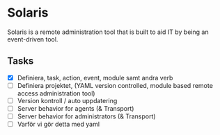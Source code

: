 # Solaris

Solaris is a remote administration tool that is built to aid IT by being an event-driven tool.

## Tasks

- [x] Definiera, task, action, event, module samt andra verb
- [ ] Definiera projektet, (YAML version controlled, module based remote access administration tool)
- [ ] Version kontroll / auto uppdatering
- [ ] Server behavior for agents (& Transport)
- [ ] Server behavior for administrators (& Transport)
- [ ] Varför vi gör detta med yaml
